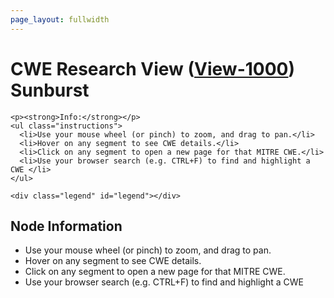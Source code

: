 ```yaml
---
page_layout: fullwidth
---
```


# CWE Research View ([View-1000](https://cwe.mitre.org/data/definitions/1000.html)) Sunburst

<div class="container">

  <div class="diagram-container">
    <div id="chart"></div>

    <p><strong>Info:</strong></p>
    <ul class="instructions">
      <li>Use your mouse wheel (or pinch) to zoom, and drag to pan.</li>
      <li>Hover on any segment to see CWE details.</li>
      <li>Click on any segment to open a new page for that MITRE CWE.</li>
      <li>Use your browser search (e.g. CTRL+F) to find and highlight a CWE </li>
    </ul>

    <div class="legend" id="legend"></div>
  </div>

  <div class="info-panel">
    <h2>Node Information</h2>
    <div class="node-info">
      <ul>
        <li>Use your mouse wheel (or pinch) to zoom, and drag to pan.</li>
        <li>Hover on any segment to see CWE details.</li>
        <li>Click on any segment to open a new page for that MITRE CWE.</li>
        <li>Use your browser search (e.g. CTRL+F) to find and highlight a CWE </li>
      </ul>
    </div>
  </div>

</div>
